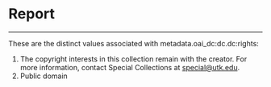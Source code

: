 # Report
---
These are the distinct values associated with metadata.oai_dc:dc.dc:rights:

1. The copyright interests in this collection 
remain with the creator. For more information, contact Special Collections at special@utk.edu.
2. Public domain
